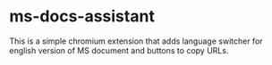 # ms-docs-assistant

This is a simple chromium extension that adds language switcher for english version of MS document
and buttons to copy URLs.
